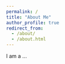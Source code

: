 ```yaml
---
permalink: /
title: "About Me"
author_profile: true
redirect_from: 
  - /about/
  - /about.html
---
```

I am a ...